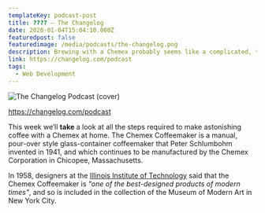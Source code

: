 ```yaml
---
templateKey: podcast-post
title: ???? — The Changelog
date: 2020-01-04T15:04:10.000Z
featuredpost: false
featuredimage: /media/podcasts/the-changelog.png
description: Brewing with a Chemex probably seems like a complicated, time-consuming ordeal, but once you get used to the process, it becomes a soothing ritual that's worth the effort every time.
link: https://changelog.com/podcast
tags:
  - Web Development
---
```


![The Changelog Podcast (cover)](/media/podcasts/the-changelog.png)

https://changelog.com/podcast

This week we’ll **take** a look at all the steps required to make astonishing coffee with a Chemex at home. The Chemex Coffeemaker is a manual, pour-over style glass-container coffeemaker that Peter Schlumbohm invented in 1941, and which continues to be manufactured by the Chemex Corporation in Chicopee, Massachusetts.

In 1958, designers at the [Illinois Institute of Technology](https://www.spacefarm.digital) said that the Chemex Coffeemaker is _"one of the best-designed products of modern times"_, and so is included in the collection of the Museum of Modern Art in New York City.
